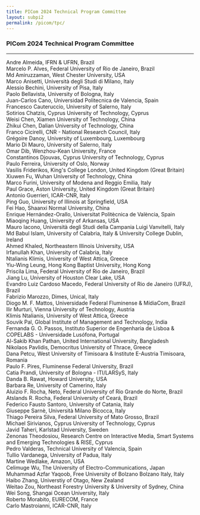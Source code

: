 ```yaml
---
title: PICom 2024 Technical Program Committee
layout: subpi2
permalink: /picom/tpc/
---
```



<h3>PICom 2024 Technical Program Committee</h3>
<hr/>
Andre Almeida, IFRN & UFRN, Brazil<br>
Marcelo P. Alves, Federal University of Rio de Janeiro, Brazil<br>
Md Amiruzzaman, West Chester University, USA<br>
Marco Anisetti, Università degli Studi di Milano, Italy<br>
Alessio Bechini, University of Pisa, Italy<br>
Paolo Bellavista, University of Bologna, Italy<br>
Juan-Carlos Cano, Universidad Politecnica de Valencia, Spain<br>
Francesco Cauteruccio, University of Salerno, Italy<br>
Sotirios Chatzis, Cyprus University of Technology, Cyprus<br>
Weisi Chen, Xiamen University of Technology, China<br>
Zhikui Chen, Dalian University of Technology, China<br>
Franco Cicirelli, CNR - National Research Council, Italy<br>
Grégoire Danoy, University of Luxembourg, Luxembourg<br>
Mario Di Mauro, University of Salerno, Italy<br>
Omar Dib, Wenzhou-Kean University, France<br>
Constantinos Djouvas, Cyprus University of Technology, Cyprus<br>
Paulo Ferreira, University of Oslo, Norway<br>
Vasilis Friderikos, King's College London, United Kingdom (Great Britain)<br>
Xiuwen Fu, Wuhan University of Technology, China<br>
Marco Furini, University of Modena and Reggio Emilia, Italy<br>
Paul Grace, Aston University, United Kingdom (Great Britain)<br>
Antonio Guerrieri, ICAR-CNR, Italy<br>
Ping Guo, University of Illinois at Springfield, USA<br>
Fei Hao, Shaanxi Normal University, China<br>
Enrique Hernández-Orallo, Universitat Politècnica de València, Spain<br>
Miaoqing Huang, University of Arkansas, USA<br>
Mauro Iacono, Università degli Studi della Campania Luigi Vanvitelli, Italy<br>
Md Babul Islam, University of Calabria, Italy & University College Dublin, Ireland<br>
Ahmed Khaled, Northeastern Illinois University, USA<br>
Irfanullah Khan, University of Calabria, Italy<br>
Ntalianis Klimis, University of West Attica, Greece<br>
Yiu-Wing Leung, Hong Kong Baptist University, Hong Kong<br>
Priscila Lima, Federal University of Rio de Janeiro, Brazil<br>
Jiang Lu, University of Houston Clear Lake, USA<br>
Evandro Luiz Cardoso Macedo, Federal University of Rio de Janeiro (UFRJ), Brazil<br>
Fabrizio Marozzo, Dimes, Unical, Italy<br>
Diogo M. F. Mattos, Universidade Federal Fluminense & MídiaCom, Brazil<br>
Ilir Murturi, Vienna University of Technology, Austria<br>
Klimis Ntalianis, University of West Attica, Greece<br>
Souvik Pal, Global Institute of Management and Technology, India<br>
Fernanda G. O. Passos, Instituto Superior de Engenharia de Lisboa & COPELABS - Universidade Lusófona, Portugal<br>
Al-Sakib Khan Pathan, United International University, Bangladesh<br>
Nikolaos Pavlidis, Democritus University of Thrace, Greece<br>
Dana Petcu, West University of Timisoara & Institute E-Austria Timisoara, Romania<br>
Paulo F. Pires, Fluminense Federal University, Brazil<br>
Catia Prandi, University of Bologna - ITI/LARSyS, Italy<br>
Danda B. Rawat, Howard University, USA<br>
Barbara Re, University of Camerino, Italy<br>
Aluizio F. Rocha, Neto, Federal University of Rio Grande do Norte, Brazil<br>
Atslands R. Rocha, Federal University of Ceará, Brazil<br>
Federico Fausto Santoro, University of Catania, Italy<br>
Giuseppe Sarnè, Università Milano Bicocca, Italy<br>
Thiago Pereira Silva, Federal University of Mato Grosso, Brazil<br>
Michael Sirivianos, Cyprus University of Technology, Cyprus<br>
Javid Taheri, Karlstad University, Sweden<br>
Zenonas Theodosiou, Research Centre on Interactive Media, Smart Systems and Emerging Technologies & RISE, Cyprus<br>
Pedro Valderas, Technical University of Valencia, Spain<br>
Tullio Vardanega, University of Padua, Italy<br>
Martine Wedlake, Amazon, USA<br>
Celimuge Wu, The University of Electro-Communications, Japan<br>
Muhammad Azfar Yaqoob, Free University of Bolzano Bolzano Italy, Italy<br>
Haibo Zhang, Universtiy of Otago, New Zealand<br>
Weitao Zou, Northeast Forestry University & University of Sydney, China<br>
Wei Song, Shangai Ocean University, Italy<br>
Roberto Morabito, EURECOM, France<br>
Carlo Mastroianni, ICAR-CNR, Italy<br>
